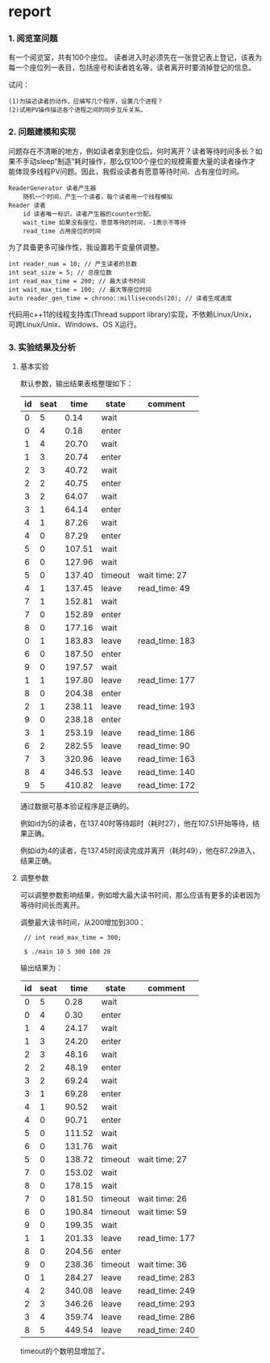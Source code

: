 # report

### 1. 阅览室问题

有一个阅览室，共有100个座位。
读者进入时必须先在一张登记表上登记，该表为每一个座位列一表目，包括座号和读者姓名等，读者离开时要消掉登记的信息。

试问：

	(1)为描述读者的动作，应编写几个程序，设置几个进程？
	(2)试用PV操作描述各个进程之间的同步互斥关系。

### 2. 问题建模和实现

问题存在不清晰的地方，例如读者拿到座位后，何时离开？读者等待时间多长？如果不手动sleep“制造”耗时操作，那么仅100个座位的规模需要大量的读者操作才能体现多线程PV问题。因此，我假设读者有愿意等待时间、占有座位时间。

	ReaderGenerator 读者产生器
		随机一个时间，产生一个读者，每个读者用一个线程模拟
	Reader 读者
		id 读者唯一标识。读者产生器的counter分配。
		wait_time 如果没有座位，愿意等待的时间，-1表示不等待
		read_time 占用座位的时间

为了具备更多可操作性，我设置若干变量供调整。

	int reader_num = 10; // 产生读者的总数
	int seat_size = 5; // 总座位数
	int read_max_time = 200; // 最大读书时间
	int wait_max_time = 100; // 最大等座位时间
	auto reader_gen_time = chrono::milliseconds(20); // 读者生成速度

代码用c++11的线程支持库(Thread support library)实现，不依赖Linux/Unix，可跨Linux/Unix、Windows、OS X运行。

### 3. 实验结果及分析

1. 基本实验

	默认参数，输出结果表格整理如下：
	
	|id|seat|time|state|comment|
	|---|---|---|---|---|
	|0|5|0.14|wait|
	|0|4|0.18|enter|
	|1|4|20.70|wait|
	|1|3|20.74|enter|
	|2|3|40.72|wait|
	|2|2|40.75|enter|
	|3|2|64.07|wait|
	|3|1|64.14|enter|
	|4|1|87.26|wait|
	|4|0|87.29|enter|
	|5|0|107.51|wait|
	|6|0|127.96|wait|
	|5|0|137.40|timeout|wait time: 27|
	|4|1|137.45|leave|read_time: 49|
	|7|1|152.81|wait|
	|7|0|152.89|enter|
	|8|0|177.16|wait|
	|0|1|183.83|leave|read_time: 183|
	|6|0|187.50|enter|
	|9|0|197.57|wait|
	|1|1|197.80|leave|read_time: 177|
	|8|0|204.38|enter|
	|2|1|238.11|leave|read_time: 193|
	|9|0|238.18|enter|
	|3|1|253.19|leave|read_time: 186|
	|6|2|282.55|leave|read_time: 90|
	|7|3|320.96|leave|read_time: 163|
	|8|4|346.53|leave|read_time: 140|
	|9|5|410.82|leave|read_time: 172|
	
	通过数据可基本验证程序是正确的。
	
	例如id为5的读者，在137.40时等待超时（耗时27），他在107.51开始等待，结果正确。
	
	例如id为4的读者，在137.45时阅读完成并离开（耗时49），他在87.29进入，结果正确。

2. 调整参数

	可以调整参数影响结果，例如增大最大读书时间，那么应该有更多的读者因为等待时间长而离开。
	
	调整最大读书时间，从200增加到300：
		
		// int read_max_time = 300; 
		
		$ ./main 10 5 300 100 20
	
	输出结果为：
	
	|id|seat|time|state|comment|
	|---|---|---|---|---|
	|0|5|0.28|wait|
	|0|4|0.30|enter|
	|1|4|24.17|wait|
	|1|3|24.20|enter|
	|2|3|48.16|wait|
	|2|2|48.19|enter|
	|3|2|69.24|wait|
	|3|1|69.28|enter|
	|4|1|90.52|wait|
	|4|0|90.71|enter|
	|5|0|111.52|wait|
	|6|0|131.76|wait|
	|5|0|138.72|timeout|wait time: 27|
	|7|0|153.02|wait|
	|8|0|178.15|wait|
	|7|0|181.50|timeout|wait time: 26|
	|6|0|190.84|timeout|wait time: 59|
	|9|0|199.35|wait|
	|1|1|201.33|leave|read_time: 177|
	|8|0|204.56|enter|
	|9|0|238.36|timeout|wait time: 36|
	|0|1|284.27|leave|read_time: 283|
	|4|2|340.08|leave|read_time: 249|
	|2|3|346.26|leave|read_time: 293|
	|3|4|359.74|leave|read_time: 286|
	|8|5|449.54|leave|read_time: 240|
	
	timeout的个数明显增加了。
